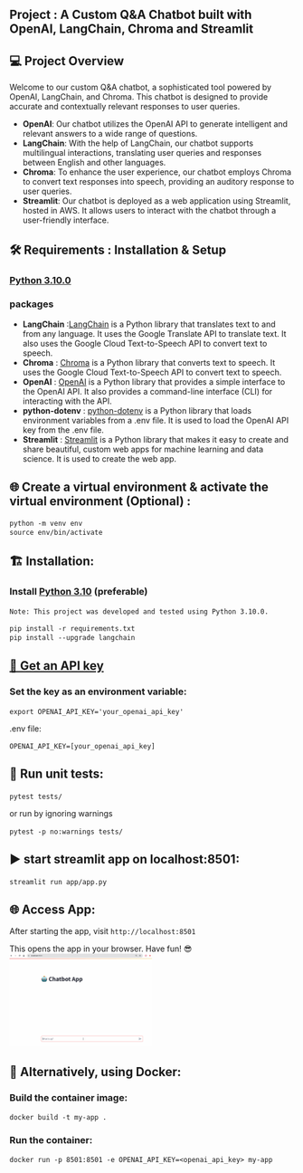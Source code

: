 ## Project : A Custom Q&A Chatbot built with OpenAI, LangChain, Chroma and Streamlit

## 💻 Project Overview

Welcome to our custom Q&A chatbot, a sophisticated tool powered by OpenAI, LangChain, and Chroma. This chatbot is designed to provide accurate and contextually relevant responses to user queries.

- **OpenAI**: Our chatbot utilizes the OpenAI API to generate intelligent and relevant answers to a wide range of questions.
- **LangChain**: With the help of LangChain, our chatbot supports multilingual interactions, translating user queries and responses between English and other languages.
- **Chroma**: To enhance the user experience, our chatbot employs Chroma to convert text responses into speech, providing an auditory response to user queries.
- **Streamlit**: Our chatbot is deployed as a web application using Streamlit, hosted in AWS. It allows users to interact with the chatbot through a user-friendly interface.

## 🛠️ Requirements : Installation & Setup

### [Python 3.10.0](https://www.python.org/downloads/release/python-3100/)

### packages

- **LangChain** :[LangChain](https://www.langchain.com/) is a Python library
  that translates text to and from any language. It uses the Google Translate
  API to translate text. It also uses the Google Cloud Text-to-Speech API to
  convert text to speech.
- **Chroma** : [Chroma](https://www.trychroma.com/) is a Python library that
  converts text to speech. It uses the Google Cloud Text-to-Speech API to
  convert text to speech.
- **OpenAI** : [OpenAI](https://python.langchain.com/docs/integrations/platforms/openai)
  is a Python library that provides a simple interface to the OpenAI API. It
  also provides a command-line interface (CLI) for interacting with the API.
- **python-dotenv** : [python-dotenv](https://pypi.org/project/python-dotenv/)
  is a Python library that loads environment variables from a .env file. It is
  used to load the OpenAI API key from the .env file.
- **Streamlit** : [Streamlit](https://streamlit.io/) is a Python library that
  makes it easy to create and share beautiful, custom web apps for machine
  learning and data science. It is used to create the web app.

## 🌐 Create a virtual environment & activate the virtual environment (Optional) :

```
python -m venv env
source env/bin/activate

```

## 🏗️ Installation:

### Install [Python 3.10](https://www.python.org/downloads/release/python-3100/) (preferable)
`Note: This project was developed and tested using Python 3.10.0.` 


```
pip install -r requirements.txt
pip install --upgrade langchain
```

## [🔑 Get an API key](https://platform.openai.com/account/api-keys)
### Set the key as an environment variable:

`export OPENAI_API_KEY='your_openai_api_key'`

.env file:

```
OPENAI_API_KEY=[your_openai_api_key]
```

## 📝 Run unit tests:

`pytest tests/`

or run by ignoring warnings

`pytest -p no:warnings tests/`

## ▶️ start streamlit app on localhost:8501:

`streamlit run app/app.py`

## 🌐 Access App:

After starting the app, visit `http://localhost:8501`  
  

This opens the app in your browser. Have fun! 😎  
<img src="chatbot.gif" width="50%" height="50%">

## 🐳 Alternatively, using Docker:
### Build the container image:

```
docker build -t my-app .
```

### Run the container:

```
docker run -p 8501:8501 -e OPENAI_API_KEY=<openai_api_key> my-app
```   
